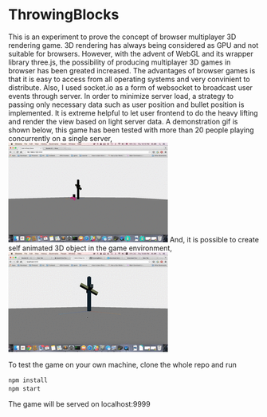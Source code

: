 # ThrowingBlocks
This is an experiment to prove the concept of browser multiplayer 3D rendering game. 3D rendering has always being considered as GPU and not suitable for browsers. However, with the advent of WebGL and its wrapper library three.js, the possibility of producing multiplayer 3D games in browser has been greated increased. The advantages of browser games is that it is easy to access from all operating systems and very convinient to distribute.
Also, I used socket.io as a form of websocket to broadcast user events through server. In order to minimize server load, a strategy to passing only necessary data such as user position and bullet position is implemented. It is extreme helpful to let user frontend to do the heavy lifting and render the view based on light server data.
A demonstration gif is shown below, this game has been tested with more than 20 people playing concurrently on a single server,
![alt text](https://github.com/bosonX/ThrowingBlocks/raw/master/img/throw.gif "Throw")
And, it is possible to create self animated 3D object in the game environment,
![alt text](https://github.com/bosonX/ThrowingBlocks/raw/master/img/animate.gif "Animate")

To test the game on your own machine, clone the whole repo and run
```javascript
npm install
npm start
```
The game will be served on localhost:9999
